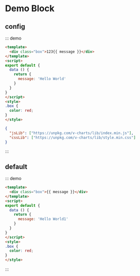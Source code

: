 # Demo Block

## config

::: demo
```html
<template>
  <div class="box">123{{ message }}</div>
</template>
<script>
export default {
  data () {
    return {
      message: 'Hello World'
    }
  }
}
</script>
<style>
.box {
  color: red;
}
</style>
```
```json
{
  "jsLib": ["https://unpkg.com/v-charts/lib/index.min.js"],
  "cssLib": ["https://unpkg.com/v-charts/lib/style.min.css"]
}
```
:::

## default

::: demo
```html
<template>
  <div class="box">{{ message }}</div>
</template>
<script>
export default {
  data () {
    return {
      message: 'Hello World1'
    }
  }
}
</script>
<style>
.box {
  color: red;
}
</style>
```
:::
